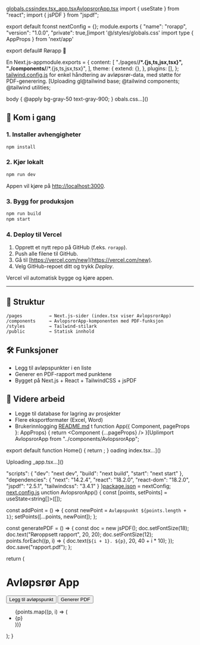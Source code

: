[globals.css](https://github.com/user-attachments/files/22146900/globals.css)[index.tsx](https://github.com/user-attachments/files/22146898/index.tsx)[_app.tsx](https://github.com/user-attachments/files/22146897/_app.tsx)[AvlopsrorApp.tsx](https://github.com/user-attachments/files/22146894/AvlopsrorApp.tsx)
import { useState } from "react";
import { jsPDF } from "jspdf";

export default fconst nextConfig = {};
module.exports {
  "name": "rorapp",
  "version": "1.0.0",
  "private": true,[import '@/styles/globals.css'
import type { AppProps } from 'next/app'

export defaul# Rørapp 🚰

En Next.js-appmodule.exports = {
  content: [
    "./pages/**/*.{js,ts,jsx,tsx}",
    "./components/**/*.{js,ts,jsx,tsx}",
  ],
  theme: {
    extend: {},
  },
  plugins: [],
};
[tailwind.config.js](https://github.com/user-attachments/files/22146901/tailwind.config.js)
 for enkel håndtering av avløpsrør-data, med støtte for PDF-generering.
[Uploading gl@tailwind base;
@tailwind components;
@tailwind utilities;

body {
  @apply bg-gray-50 text-gray-900;
}
obals.css…]()

## 🚀 Kom i gang

### 1. Installer avhengigheter
```bash
npm install
```

### 2. Kjør lokalt
```bash
npm run dev
```
Appen vil kjøre på [http://localhost:3000](http://localhost:3000).

### 3. Bygg for produksjon
```bash
npm run build
npm start
```

### 4. Deploy til Vercel
1. Opprett et nytt repo på GitHub (f.eks. `rorapp`).
2. Push alle filene til GitHub.
3. Gå til [https://vercel.com/new](https://vercel.com/new).
4. Velg GitHub-repoet ditt og trykk *Deploy*.

Vercel vil automatisk bygge og kjøre appen.

---

## 📂 Struktur
```
/pages          → Next.js-sider (index.tsx viser AvlopsrorApp)
/components     → AvlopsrorApp-komponenten med PDF-funksjon
/styles         → Tailwind-stilark
/public         → Statisk innhold
```

## 🛠 Funksjoner
- Legg til avløpspunkter i en liste
- Generer en PDF-rapport med punktene
- Bygget på Next.js + React + TailwindCSS + jsPDF

## 👷 Videre arbeid
- Legge til database for lagring av prosjekter
- Flere eksportformater (Excel, Word)
- Brukerinnlogging
[README.md](https://github.com/user-attachments/files/22146899/README.md)
t function App({ Component, pageProps }: AppProps) {
  return <Component {...pageProps} />
}[Uplimport AvlopsrorApp from "../components/AvlopsrorApp";

export default function Home() {
  return <AvlopsrorApp />;
}
oading index.tsx…]()

Uploading _app.tsx…]()

  "scripts": {
    "dev": "next dev",
    "build": "next build",
    "start": "next start"
  },
  "dependencies": {
    "next": "14.2.4",
    "react": "18.2.0",
    "react-dom": "18.2.0",
    "jspdf": "2.5.1",
    "tailwindcss": "3.4.1"
  }
}[package.json](https://github.com/user-attachments/files/22146896/package.json)
= nextConfig;
[next.config.js](https://github.com/user-attachments/files/22146895/next.config.js)
unction AvlopsrorApp() {
  const [points, setPoints] = useState<string[]>([]);

  const addPoint = () => {
    const newPoint = `Avløpspunkt ${points.length + 1}`;
    setPoints([...points, newPoint]);
  };

  const generatePDF = () => {
    const doc = new jsPDF();
    doc.setFontSize(18);
    doc.text("Røroppsett rapport", 20, 20);
    doc.setFontSize(12);
    points.forEach((p, i) => {
      doc.text(`${i + 1}. ${p}`, 20, 40 + i * 10);
    });
    doc.save("rapport.pdf");
  };

  return (
    <div className="p-6 max-w-xl mx-auto bg-white shadow rounded-2xl">
      <h1 className="text-2xl font-bold mb-4">Avløpsrør App</h1>
      <button
        onClick={addPoint}
        className="bg-blue-600 text-white px-4 py-2 rounded-lg mr-2"
      >
        Legg til avløpspunkt
      </button>
      <button
        onClick={generatePDF}
        className="bg-green-600 text-white px-4 py-2 rounded-lg"
      >
        Generer PDF
      </button>
      <ul className="mt-4 list-disc list-inside">
        {points.map((p, i) => (
          <li key={i}>{p}</li>
        ))}
      </ul>
    </div>
  );
}
